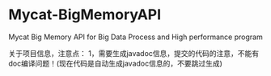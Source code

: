 # Mycat-BigMemoryAPI
Mycat Big Memory API for Big Data Process and High performance program


关于项目信息，注意点：
1，需要生成javadoc信息，提交的代码的注意，不能有doc编译问题！(现在代码是自动生成javadoc信息的，不要跳过生成)
